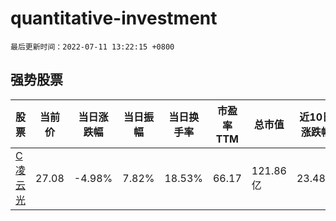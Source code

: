 # quantitative-investment

`最后更新时间：2022-07-11 13:22:15 +0800`

## 强势股票

|股票|当前价|当日涨跌幅|当日振幅|当日换手率|市盈率TTM|总市值|近10日涨跌幅|
|----|----|----|----|----|----|----|----|
|[C凌云光](https://xueqiu.com/S/SH688400)|27.08|-4.98%|7.82%|18.53%|66.17|121.86亿|23.48%|
